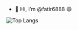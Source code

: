 - 👋 Hi, I’m @fatir6888 😄

<!---
fatir6888/fatir6888 is a ✨ special ✨ repository because its `README.md` (this file) appears on your GitHub profile.
You can click the Preview link to take a look at your changes.
--->
![Top Langs](https://github-readme-stats.vercel.app/api/top-langs/?username=fatir6888&langs_count=4)
